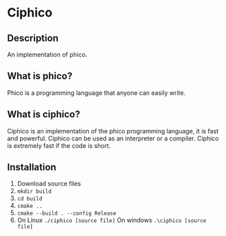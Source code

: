 # Ciphico

## Description

An implementation of phico.

## What is phico?

Phico is a programming language that anyone can easily write.

## What is ciphico?

Ciphico is an implementation of the phico programming language, it is fast and powerful.
Ciphico can be used as an interpreter or a compiler.
Ciphico is extremely fast if the code is short.

## Installation

1. Download source files
2. ```mkdir build```
3. ```cd build```
4. ```cmake ..```
5. ```cmake --build . --config Release```
6. On Linux ```./ciphico [source file]``` On windows ```.\ciphico [source file]```
